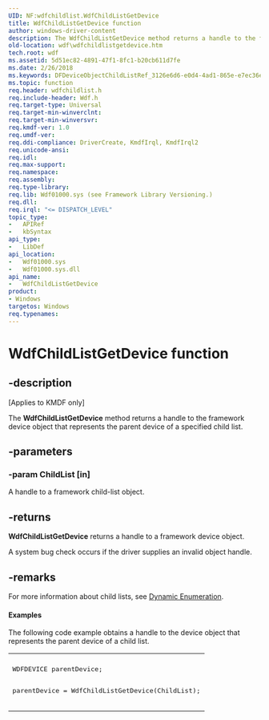```yaml
---
UID: NF:wdfchildlist.WdfChildListGetDevice
title: WdfChildListGetDevice function
author: windows-driver-content
description: The WdfChildListGetDevice method returns a handle to the framework device object that represents the parent device of a specified child list.
old-location: wdf\wdfchildlistgetdevice.htm
tech.root: wdf
ms.assetid: 5d51ec82-4891-47f1-8fc1-b20cb611d7fe
ms.date: 2/26/2018
ms.keywords: DFDeviceObjectChildListRef_3126e6d6-e0d4-4ad1-865e-e7ec36e3c593.xml, WdfChildListGetDevice, WdfChildListGetDevice method, kmdf.wdfchildlistgetdevice, wdf.wdfchildlistgetdevice, wdfchildlist/WdfChildListGetDevice
ms.topic: function
req.header: wdfchildlist.h
req.include-header: Wdf.h
req.target-type: Universal
req.target-min-winverclnt: 
req.target-min-winversvr: 
req.kmdf-ver: 1.0
req.umdf-ver: 
req.ddi-compliance: DriverCreate, KmdfIrql, KmdfIrql2
req.unicode-ansi: 
req.idl: 
req.max-support: 
req.namespace: 
req.assembly: 
req.type-library: 
req.lib: Wdf01000.sys (see Framework Library Versioning.)
req.dll: 
req.irql: "<= DISPATCH_LEVEL"
topic_type:
-	APIRef
-	kbSyntax
api_type:
-	LibDef
api_location:
-	Wdf01000.sys
-	Wdf01000.sys.dll
api_name:
-	WdfChildListGetDevice
product:
- Windows
targetos: Windows
req.typenames: 
---
```


# WdfChildListGetDevice function


## -description


<p class="CCE_Message">[Applies to KMDF only]</p>

The <b>WdfChildListGetDevice</b> method returns a handle to the framework device object that represents the parent device of a specified child list.


## -parameters




### -param ChildList [in]

A handle to a framework child-list object.


## -returns



<b>WdfChildListGetDevice</b> returns a handle to a framework device object.

A system bug check occurs if the driver supplies an invalid object handle.





## -remarks



For more information about child lists, see <a href="https://docs.microsoft.com/windows-hardware/drivers/wdf/dynamic-enumeration">Dynamic Enumeration</a>.


#### Examples

The following code example obtains a handle to the device object that represents the parent device of a child list.

<div class="code"><span codelanguage=""><table>
<tr>
<th></th>
</tr>
<tr>
<td>
<pre>WDFDEVICE parentDevice;

parentDevice = WdfChildListGetDevice(ChildList);</pre>
</td>
</tr>
</table></span></div>



